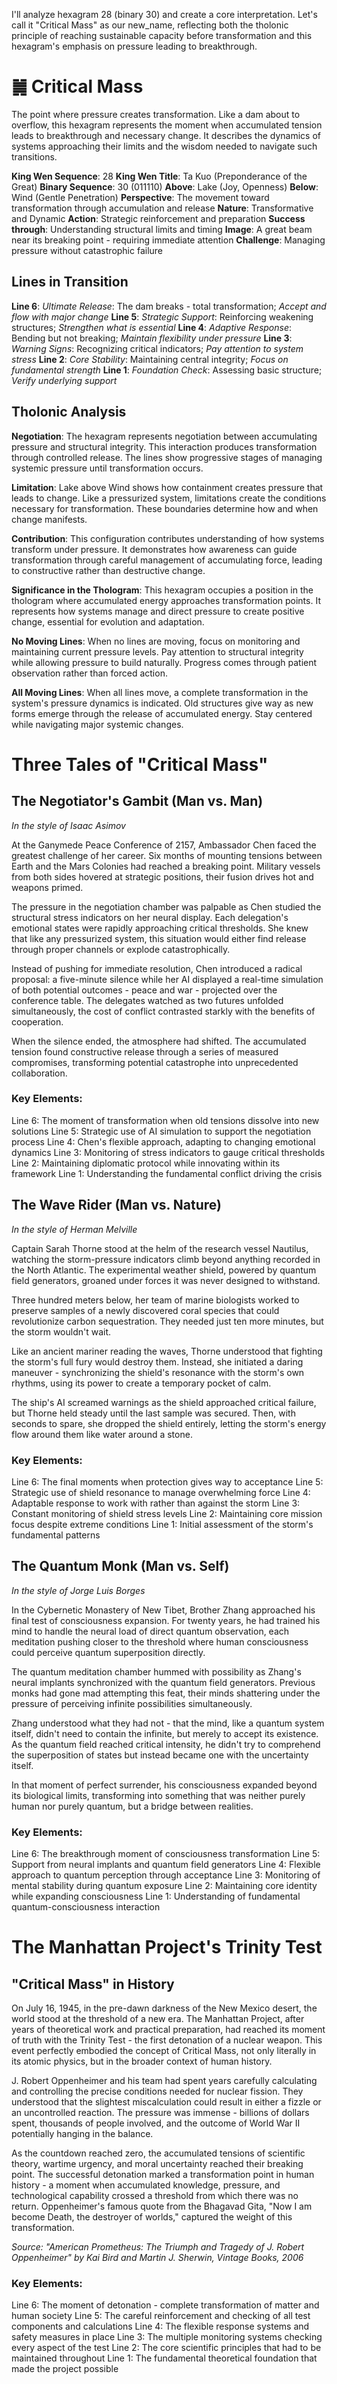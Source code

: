 I'll analyze hexagram 28 (binary 30) and create a core interpretation. Let's call it "Critical Mass" as our new_name, reflecting both the tholonic principle of reaching sustainable capacity before transformation and this hexagram's emphasis on pressure leading to breakthrough.

# ䷛ Critical Mass

The point where pressure creates transformation. Like a dam about to overflow, this hexagram represents the moment when accumulated tension leads to breakthrough and necessary change. It describes the dynamics of systems approaching their limits and the wisdom needed to navigate such transitions.


**King Wen Sequence**: 28
**King Wen Title**: Ta Kuo (Preponderance of the Great)
**Binary Sequence**: 30 (011110)
**Above**: Lake (Joy, Openness)
**Below**: Wind (Gentle Penetration)
**Perspective**: The movement toward transformation through accumulation and release
**Nature**: Transformative and Dynamic
**Action**: Strategic reinforcement and preparation
**Success through**: Understanding structural limits and timing
**Image**: A great beam near its breaking point - requiring immediate attention
**Challenge**: Managing pressure without catastrophic failure

## Lines in Transition
**Line 6**: *Ultimate Release*: The dam breaks - total transformation; *Accept and flow with major change*
**Line 5**: *Strategic Support*: Reinforcing weakening structures; *Strengthen what is essential*
**Line 4**: *Adaptive Response*: Bending but not breaking; *Maintain flexibility under pressure*
**Line 3**: *Warning Signs*: Recognizing critical indicators; *Pay attention to system stress*
**Line 2**: *Core Stability*: Maintaining central integrity; *Focus on fundamental strength*
**Line 1**: *Foundation Check*: Assessing basic structure; *Verify underlying support*

## Tholonic Analysis
**Negotiation**: The hexagram represents negotiation between accumulating pressure and structural integrity. This interaction produces transformation through controlled release. The lines show progressive stages of managing systemic pressure until transformation occurs.

**Limitation**: Lake above Wind shows how containment creates pressure that leads to change. Like a pressurized system, limitations create the conditions necessary for transformation. These boundaries determine how and when change manifests.

**Contribution**: This configuration contributes understanding of how systems transform under pressure. It demonstrates how awareness can guide transformation through careful management of accumulating force, leading to constructive rather than destructive change.

**Significance in the Thologram**: This hexagram occupies a position in the thologram where accumulated energy approaches transformation points. It represents how systems manage and direct pressure to create positive change, essential for evolution and adaptation.

**No Moving Lines**: When no lines are moving, focus on monitoring and maintaining current pressure levels. Pay attention to structural integrity while allowing pressure to build naturally. Progress comes through patient observation rather than forced action.

**All Moving Lines**: When all lines move, a complete transformation in the system's pressure dynamics is indicated. Old structures give way as new forms emerge through the release of accumulated energy. Stay centered while navigating major systemic changes.
# Three Tales of "Critical Mass"

## The Negotiator's Gambit (Man vs. Man)
*In the style of Isaac Asimov*

At the Ganymede Peace Conference of 2157, Ambassador Chen faced the greatest challenge of her career. Six months of mounting tensions between Earth and the Mars Colonies had reached a breaking point. Military vessels from both sides hovered at strategic positions, their fusion drives hot and weapons primed.

The pressure in the negotiation chamber was palpable as Chen studied the structural stress indicators on her neural display. Each delegation's emotional states were rapidly approaching critical thresholds. She knew that like any pressurized system, this situation would either find release through proper channels or explode catastrophically.

Instead of pushing for immediate resolution, Chen introduced a radical proposal: a five-minute silence while her AI displayed a real-time simulation of both potential outcomes - peace and war - projected over the conference table. The delegates watched as two futures unfolded simultaneously, the cost of conflict contrasted starkly with the benefits of cooperation.

When the silence ended, the atmosphere had shifted. The accumulated tension found constructive release through a series of measured compromises, transforming potential catastrophe into unprecedented collaboration.

### Key Elements:
Line 6: The moment of transformation when old tensions dissolve into new solutions
Line 5: Strategic use of AI simulation to support the negotiation process
Line 4: Chen's flexible approach, adapting to changing emotional dynamics
Line 3: Monitoring of stress indicators to gauge critical thresholds
Line 2: Maintaining diplomatic protocol while innovating within its framework
Line 1: Understanding the fundamental conflict driving the crisis

## The Wave Rider (Man vs. Nature)
*In the style of Herman Melville*

Captain Sarah Thorne stood at the helm of the research vessel Nautilus, watching the storm-pressure indicators climb beyond anything recorded in the North Atlantic. The experimental weather shield, powered by quantum field generators, groaned under forces it was never designed to withstand.

Three hundred meters below, her team of marine biologists worked to preserve samples of a newly discovered coral species that could revolutionize carbon sequestration. They needed just ten more minutes, but the storm wouldn't wait.

Like an ancient mariner reading the waves, Thorne understood that fighting the storm's full fury would destroy them. Instead, she initiated a daring maneuver - synchronizing the shield's resonance with the storm's own rhythms, using its power to create a temporary pocket of calm.

The ship's AI screamed warnings as the shield approached critical failure, but Thorne held steady until the last sample was secured. Then, with seconds to spare, she dropped the shield entirely, letting the storm's energy flow around them like water around a stone.

### Key Elements:
Line 6: The final moments when protection gives way to acceptance
Line 5: Strategic use of shield resonance to manage overwhelming force
Line 4: Adaptable response to work with rather than against the storm
Line 3: Constant monitoring of shield stress levels
Line 2: Maintaining core mission focus despite extreme conditions
Line 1: Initial assessment of the storm's fundamental patterns

## The Quantum Monk (Man vs. Self)
*In the style of Jorge Luis Borges*

In the Cybernetic Monastery of New Tibet, Brother Zhang approached his final test of consciousness expansion. For twenty years, he had trained his mind to handle the neural load of direct quantum observation, each meditation pushing closer to the threshold where human consciousness could perceive quantum superposition directly.

The quantum meditation chamber hummed with possibility as Zhang's neural implants synchronized with the quantum field generators. Previous monks had gone mad attempting this feat, their minds shattering under the pressure of perceiving infinite possibilities simultaneously.

Zhang understood what they had not - that the mind, like a quantum system itself, didn't need to contain the infinite, but merely to accept its existence. As the quantum field reached critical intensity, he didn't try to comprehend the superposition of states but instead became one with the uncertainty itself.

In that moment of perfect surrender, his consciousness expanded beyond its biological limits, transforming into something that was neither purely human nor purely quantum, but a bridge between realities.

### Key Elements:
Line 6: The breakthrough moment of consciousness transformation
Line 5: Support from neural implants and quantum field generators
Line 4: Flexible approach to quantum perception through acceptance
Line 3: Monitoring of mental stability during quantum exposure
Line 2: Maintaining core identity while expanding consciousness
Line 1: Understanding of fundamental quantum-consciousness interaction
# The Manhattan Project's Trinity Test

## "Critical Mass" in History

On July 16, 1945, in the pre-dawn darkness of the New Mexico desert, the world stood at the threshold of a new era. The Manhattan Project, after years of theoretical work and practical preparation, had reached its moment of truth with the Trinity Test - the first detonation of a nuclear weapon. This event perfectly embodied the concept of Critical Mass, not only literally in its atomic physics, but in the broader context of human history.

J. Robert Oppenheimer and his team had spent years carefully calculating and controlling the precise conditions needed for nuclear fission. They understood that the slightest miscalculation could result in either a fizzle or an uncontrolled reaction. The pressure was immense - billions of dollars spent, thousands of people involved, and the outcome of World War II potentially hanging in the balance.

As the countdown reached zero, the accumulated tensions of scientific theory, wartime urgency, and moral uncertainty reached their breaking point. The successful detonation marked a transformation point in human history - a moment when accumulated knowledge, pressure, and technological capability crossed a threshold from which there was no return. Oppenheimer's famous quote from the Bhagavad Gita, "Now I am become Death, the destroyer of worlds," captured the weight of this transformation.

*Source: "American Prometheus: The Triumph and Tragedy of J. Robert Oppenheimer" by Kai Bird and Martin J. Sherwin, Vintage Books, 2006*

### Key Elements:
Line 6: The moment of detonation - complete transformation of matter and human society
Line 5: The careful reinforcement and checking of all test components and calculations
Line 4: The flexible response systems and safety measures in place
Line 3: The multiple monitoring systems checking every aspect of the test
Line 2: The core scientific principles that had to be maintained throughout
Line 1: The fundamental theoretical foundation that made the project possible


